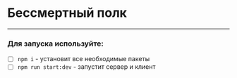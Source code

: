 # Бессмертный полк
___
### Для запуска используйте:
- [ ] `npm i` - установит все необходимые пакеты
- [ ] `npm run start:dev` - запустит сервер и клиент
